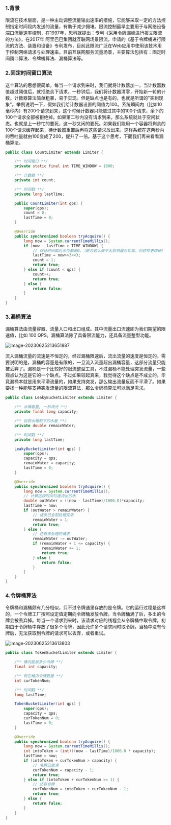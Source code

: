 ### 1.背景

限流在技术层面，是一种主动调整流量输出速率的措施，它能够采取一定的方法控制指定时间段内发送的流量，有助于减少拥堵。限流控制最早主要用于与网络设备端口流量速率控制，在1997年，思科就提出：专利《采用令牌漏桶进行报文限流的方法》，在2017年 阿里巴巴集团就互联网场景限流，申请的《基于令牌桶进行限流的方法、装置和设备》专利发布，目前此限流广泛在Web应用中使用该技术用于控制网络请求与处理速率。目前互联网服务流量场景，主要算法包括有：固定时间窗口算法、令牌桶算法、漏桶算法等。

### 2.固定时间窗口算法

这个算法的思想很简单，每当一个请求到来时，我们就将计数器加一，当计数器数值超过阈值后，就拒绝余下请求。一秒钟后，我们将计数器清零，开始新一轮的计数。计数器算法简单粗暴，易于实现。但是缺点也是有的，也就是所谓的"突刺现象"。举例说明一下，假如我们给计数器设置的阈值为100。系统瞬间内（比如10毫秒内）有200个请求到来，这个时候计数器只能放过其中的100个请求，余下的100个请求全部被拒绝掉。如果第二秒内没有请求到来，那么系统就处于空闲状态。也就是上一秒忙的要死，这一秒又闲的要死。如果我们能用一个容器将剩余的100个请求缓存起来，待计数器重置后再将这些请求放出来。这样系统在这两秒内的吞吐量就由100变成了200，提升了一倍。基于这个思考，下面我们再来看看漏桶算法。

```java
public class CountLimiter extends Limiter {

    /** 时间窗口 **/
    private static final int TIME_WINDOW = 1000;

    /** 计数器 **/
    private int count;

    /** 时间戳 **/
    private long lastTime;

    public CountLimiter(int qps) {
        super(qps);
        count = 0;
        lastTime = 0;
    }

    @Override
    public synchronized boolean tryAcquire() {
        long now = System.currentTimeMillis();
        if (now - lastTime > TIME_WINDOW) {
            // 保证时间戳后三位都是0.（是否这么做不太影响最后实现，但这样更精确）
            lastTime = now>>3<<3;
            count = 1;
            return true;
        } else if (count < qps) {
            count++;
            return true;
        } else {
            return false;
        }
    }
}
```

### 3.漏桶算法

漏桶算法由流量容器、流量入口和出口组成。其中流量出口流速即为我们期望的限速值，比如 100 QPS。漏桶算法除了具备限流能力，还具备流量整型功能。

![image-20230625213651887](/Users/huzhuo/git/xqxls.github.io/docs/md/idea-plugin/solution/limiter/2.限流设计.assets/image-20230625213651887.png)

流入漏桶流量的流速是不恒定的，经过漏桶限速后，流出流量的速度是恒定的。需要说明的是，漏桶的容量是有限的，一旦流入流量超出漏桶容量，这部分流量只能被丢弃了。漏桶是一个比较好的限流整型工具，不过漏桶不能处理突发流量，一些观点认为这是它的一个缺点。不过如果较起真来，我觉得这个缺点是不成立的。毕竟漏桶本就是用来平滑流量的，如果支持突发，那么输出流量反而不平滑了。如果要找一种能够支持突发流量的限流算法，那么令牌桶算法可以满足需求。

```java
public class LeakyBucketLimiter extends Limiter {

    /** 水桶容量, 一秒流光 **/
    private final long capacity;

    /** 目前水桶剩下的水量 **/
    private double remainWater;

    /** 时间戳 **/
    private long lastTime;

    LeakyBucketLimiter(int qps) {
        super(qps);
        capacity = qps;
        remainWater = capacity;
        lastTime = 0;
    }

    @Override
    public synchronized boolean tryAcquire() {
        long now = System.currentTimeMillis();
        // 计算这段时间匀速流出的水
        double outWater = ((now - lastTime)/1000.0)*capacity;
        lastTime = now;
        if (outWater > remainWater) {
            // 请求已全部处理完毕
            remainWater = 1;
            return true;
        } else {
            // 还有未处理的请求
            remainWater -= outWater;
            if (remainWater + 1 <= capacity) {
                remainWater += 1;
                return true;
            } else {
                return false;
            }
        }
    }
}
```

### 4.令牌桶算法

令牌桶和漏桶颇有几分相似，只不过令牌通里存放的是令牌。它的运行过程是这样的，一个令牌工厂按照设定值定期向令牌桶发放令牌。当令牌桶满了后，多出的令牌会被丢弃掉。每当一个请求到来时，该请求对应的线程会从令牌桶中取令牌。初期由于令牌桶中存放了很多个令牌，因此允许多个请求同时取令牌。当桶中没有令牌后，无法获取到令牌的请求可以丢弃，或者重试。

![image-20230625213613803](/Users/huzhuo/git/xqxls.github.io/docs/md/idea-plugin/solution/limiter/2.限流设计.assets/image-20230625213613803.png)

```java
public class TokenBucketLimiter extends Limiter {

    /** 桶内能装多少令牌 **/
    final int capacity;

    /** 现在桶内令牌数量 **/
    int curTokenNum;

    /** 时间戳 **/
    long lastTime;

    TokenBucketLimiter(int qps) {
        super(qps);
        capacity = qps;
        curTokenNum = 0;
        lastTime = 0;
    }

    @Override
    public synchronized boolean tryAcquire() {
        long now = System.currentTimeMillis();
        int intoToken = (int)((now - lastTime)/1000.0 * capacity);
        lastTime = now;
        if (intoToken + curTokenNum > capacity) {
            // 令牌已放满
            curTokenNum = capacity - 1;
            return true;
        } else if (intoToken + curTokenNum >= 1) {
            // 还有令牌
            curTokenNum = intoToken + curTokenNum - 1;
            return true;
        } else {
            return false;
        }
    }
}
```

